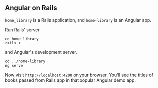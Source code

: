 ## Angular on Rails

`home_library` is a Rails application, and `home-library` is an Angular app.

Run Rails' server

```shell
cd home_library
rails s
```

and Angular's development server.

```shell
cd ../home-library
ng serve
```

Now visit `http://localhost:4200` on your browser. You'll see the titles of books passed from Rails app in that popular Angular demo app.
